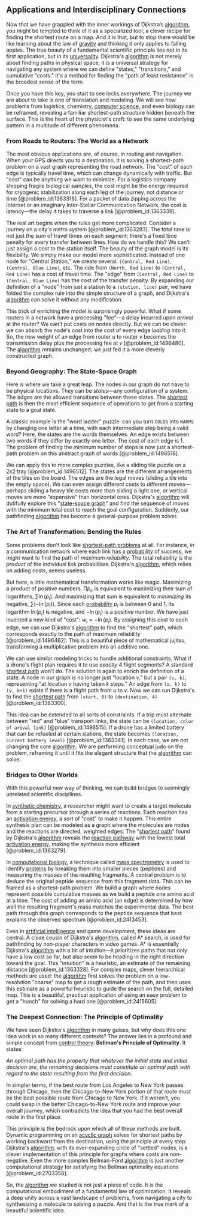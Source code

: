 ## Applications and Interdisciplinary Connections

Now that we have grappled with the inner workings of Dijkstra’s [algorithm](@article_id:267625), you might be tempted to think of it as a specialized tool, a clever recipe for finding the shortest route on a map. And it is that, but to stop there would be like learning about the law of [gravity](@article_id:262981) and thinking it only applies to falling apples. The true beauty of a fundamental scientific principle lies not in its first application, but in its [universality](@article_id:139254). Dijkstra's [algorithm](@article_id:267625) is not merely about finding paths in physical space; it is a universal strategy for navigating any system where we can define "states," "transitions," and cumulative "costs." It's a method for finding the "path of least resistance" in the broadest sense of the term.

Once you have this key, you start to see locks everywhere. The journey we are about to take is one of translation and modeling. We will see how problems from logistics, chemistry, [computer science](@article_id:150299), and even biology can be reframed, revealing a familiar shortest-path structure hidden beneath the surface. This is the heart of the physicist's craft: to see the same underlying pattern in a multitude of different phenomena.

### From Roads to Routers: The World as a Network

The most obvious applications are, of course, in routing and navigation. When your GPS directs you to a destination, it is solving a shortest-path problem on a vast graph representing the road network. The "cost" of each edge is typically travel time, which can change dynamically with traffic. But "cost" can be anything we want to minimize. For a logistics company shipping fragile biological samples, the cost might be the energy required for cryogenic stabilization along each leg of the journey, not distance or time [@problem_id:1363316]. For a packet of data zipping across the internet or an imaginary Inter-Stellar Communication Network, the cost is latency—the delay it takes to traverse a link [@problem_id:1363339].

The real art begins when the rules get more complicated. Consider a journey on a city's metro system [@problem_id:1363283]. The total time is not just the sum of travel times on each segment; there's a fixed time penalty for every transfer between lines. How do we handle this? We can’t just assign a cost to the station itself. The beauty of the graph model is its flexibility. We simply make our model more sophisticated. Instead of one node for "Central Station," we create several: `(Central, Red Line)`, `(Central, Blue Line)`, etc. The ride from `(North, Red Line)` to `(Central, Red Line)` has a cost of travel time. The "edge" from `(Central, Red Line)` to `(Central, Blue Line)` has the cost of the transfer penalty. By expanding our definition of a "node" from just a station to a `(station, line)` pair, we have folded the complex rule into the simple structure of a graph, and Dijkstra's [algorithm](@article_id:267625) can solve it without any modification.

This trick of enriching the model is surprisingly powerful. What if some routers in a network have a processing "fee"—a delay incurred upon *arrival* at the router? We can't put costs on nodes directly. But we can be clever: we can absorb the node's cost into the cost of every edge *leading into it*. So, the new weight of an edge from router $u$ to router $v$ becomes the transmission delay plus the processing fee at $v$ [@problem_id:1496480]. The [algorithm](@article_id:267625) remains unchanged; we just fed it a more cleverly constructed graph.

### Beyond Geography: The State-Space Graph

Here is where we take a great leap. The nodes in our graph do not have to be physical locations. They can be *states*—any configuration of a system. The edges are the allowed transitions between these states. The [shortest path](@article_id:157074) is then the most efficient sequence of operations to get from a starting state to a goal state.

A classic example is the "word ladder" puzzle: can you turn `COLDS` into `WARMS` by changing one letter at a time, with each intermediate step being a valid word? Here, the states are the words themselves. An edge exists between two words if they differ by exactly one letter. The cost of each edge is 1. The problem of finding the minimum number of steps is now just a shortest-path problem on this abstract graph of words [@problem_id:1496518].

We can apply this to more complex puzzles, like a sliding tile puzzle on a 2x2 tray [@problem_id:1496512]. The states are the different arrangements of the tiles on the board. The edges are the legal moves (sliding a tile into the empty space). We can even assign different costs to different moves—perhaps sliding a heavy tile costs more than sliding a light one, or vertical moves are more "expensive" than horizontal ones. Dijkstra's [algorithm](@article_id:267625) will dutifully explore this "[state-space graph](@article_id:264107)" and find the sequence of moves with the minimum total cost to reach the goal configuration. Suddenly, our pathfinding [algorithm](@article_id:267625) has become a general-purpose problem solver.

### The Art of Transformation: Bending the Rules

Some problems don't look like [shortest-path problems](@article_id:272682) at all. For instance, in a communication network where each link has a [probability](@article_id:263106) of success, we might want to find the path of *maximum reliability*. The total reliability is the *product* of the individual link probabilities. Dijkstra's [algorithm](@article_id:267625), which relies on adding costs, seems useless.

But here, a little mathematical transformation works like magic. Maximizing a product of positive numbers, $\prod p_i$, is equivalent to maximizing their sum of logarithms, $\sum \ln(p_i)$. And maximizing that sum is equivalent to *minimizing* its negative, $\sum (-\ln(p_i))$. Since each [probability](@article_id:263106) $p_i$ is between 0 and 1, its logarithm $\ln(p_i)$ is negative, and $-\ln(p_i)$ is a positive number. We have just invented a new kind of "cost": $w_i = -\ln(p_i)$. By assigning this cost to each edge, we can use Dijkstra's [algorithm](@article_id:267625) to find the "shortest" path, which corresponds exactly to the path of maximum reliability [@problem_id:1496462]. This is a beautiful piece of mathematical jujitsu, transforming a multiplicative problem into an additive one.

We can use similar modeling tricks to handle additional constraints. What if a drone's flight plan requires it to use *exactly* 4 flight segments? A standard [shortest path](@article_id:157074) won't do. The solution is again to enrich the definition of a state. A node in our graph is no longer just "location $v$," but a pair `(v, k)`, representing "at location $v$ having taken $k$ steps." An edge from `(u, k)` to `(v, k+1)` exists if there is a flight path from $u$ to $v$. Now we can run Dijkstra's to find the [shortest path](@article_id:157074) from `(start, 0)` to `(destination, 4)` [@problem_id:1363300].

This idea can be extended to all sorts of constraints. If a trip must alternate between "red" and "blue" transport links, the state can be `(location, color of arival link)` [@problem_id:1496515]. If a drone has a limited battery that can be refueled at certain stations, the state becomes `(location, current battery level)` [@problem_id:1363341]. In each case, we are not changing the core [algorithm](@article_id:267625). We are performing conceptual judo on the problem, reframing it until it fits the elegant structure that the [algorithm](@article_id:267625) can solve.

### Bridges to Other Worlds

With this powerful new way of thinking, we can build bridges to seemingly unrelated scientific disciplines.

In [synthetic chemistry](@article_id:188816), a researcher might want to create a target molecule from a starting precursor through a series of reactions. Each reaction has an [activation energy](@article_id:145744), a sort of "cost" to make it happen. This entire synthesis plan can be modeled as a graph where the molecules are nodes and the reactions are directed, weighted edges. The "[shortest path](@article_id:157074)" found by Dijkstra's [algorithm](@article_id:267625) reveals the [reaction pathway](@article_id:268030) with the lowest total [activation energy](@article_id:145744), making the synthesis more efficient [@problem_id:1363279].

In [computational biology](@article_id:146494), a technique called [mass spectrometry](@article_id:146722) is used to identify [proteins](@article_id:264508) by breaking them into smaller pieces (peptides) and measuring the masses of the resulting fragments. A central problem is to deduce the original peptide sequence from this fragment data. This can be framed as a shortest-path problem. We build a graph where nodes represent possible cumulative masses as we build a peptide one amino acid at a time. The cost of adding an amino acid (an edge) is determined by how well the resulting fragment's mass matches the experimental data. The best path through this graph corresponds to the peptide sequence that best explains the observed spectrum [@problem_id:2413453].

Even in [artificial intelligence](@article_id:267458) and game development, these ideas are central. A close cousin of Dijkstra's [algorithm](@article_id:267625), called A* search, is used for pathfinding by non-player characters in video games. A* is essentially Dijkstra's [algorithm](@article_id:267625) with a bit of intuition—it prioritizes paths that not only have a low cost so far, but also seem to be heading in the right direction toward the goal. This "intuition" is a heuristic, an estimate of the remaining distance [@problem_id:1363328]. For complex maps, clever hierarchical methods are used: the [algorithm](@article_id:267625) first solves the problem on a low-resolution "coarse" map to get a rough estimate of the path, and then uses this estimate as a powerful heuristic to guide the search on the full, detailed map. This is a beautiful, practical application of using an easy problem to get a "hunch" for solving a hard one [@problem_id:2415605].

### The Deepest Connection: The Principle of Optimality

We have seen Dijkstra's [algorithm](@article_id:267625) in many guises, but why does this one idea work in so many different contexts? The answer lies in a profound and simple concept from [control theory](@article_id:136752): **Bellman's Principle of Optimality**. It states:

*An optimal path has the property that whatever the initial state and initial decision are, the remaining decisions must constitute an optimal path with regard to the state resulting from the first decision.*

In simpler terms, if the best route from Los Angeles to New York passes through Chicago, then the Chicago-to-New York portion of that route *must* be the best possible route from Chicago to New York. If it weren't, you could swap in the better Chicago-to-New York route and improve your overall journey, which contradicts the idea that you had the best overall route in the first place.

This principle is the bedrock upon which all of these methods are built. Dynamic programming on an [acyclic graph](@article_id:272001) solves for shortest paths by working backward from the destination, using the principle at every step. Dijkstra's [algorithm](@article_id:267625), with its ever-expanding circle of "settled" nodes, is a clever implementation of this principle for graphs where costs are non-negative. Even the more complex Bellman-Ford [algorithm](@article_id:267625) is just another computational strategy for satisfying the Bellman optimality equations [@problem_id:2703358].

So, the [algorithm](@article_id:267625) we studied is not just a piece of code. It is the computational embodiment of a fundamental law of optimization. It reveals a deep unity across a vast landscape of problems, from navigating a city to synthesizing a molecule to solving a puzzle. And that is the true mark of a beautiful scientific idea.